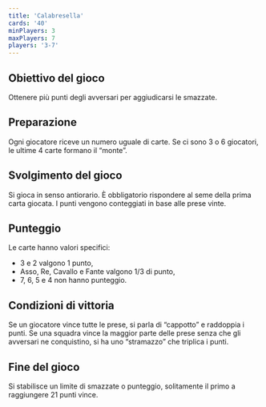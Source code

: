 ```yaml
---
title: 'Calabresella'
cards: '40'
minPlayers: 3
maxPlayers: 7
players: '3-7'
---
```


## Obiettivo del gioco

Ottenere più punti degli avversari per aggiudicarsi le smazzate.

## Preparazione

Ogni giocatore riceve un numero uguale di carte. Se ci sono 3 o 6 giocatori, le ultime 4 carte formano il “monte”.

## Svolgimento del gioco

Si gioca in senso antiorario.
È obbligatorio rispondere al seme della prima carta giocata.
I punti vengono conteggiati in base alle prese vinte.

## Punteggio

Le carte hanno valori specifici:
- 3 e 2 valgono 1 punto,
- Asso, Re, Cavallo e Fante valgono 1/3 di punto,
- 7, 6, 5 e 4 non hanno punteggio.

## Condizioni di vittoria

Se un giocatore vince tutte le prese, si parla di “cappotto” e raddoppia i punti.
Se una squadra vince la maggior parte delle prese senza che gli avversari ne conquistino, si ha uno “stramazzo” che triplica i punti.

## Fine del gioco

Si stabilisce un limite di smazzate o punteggio, solitamente il primo a raggiungere 21 punti vince.
